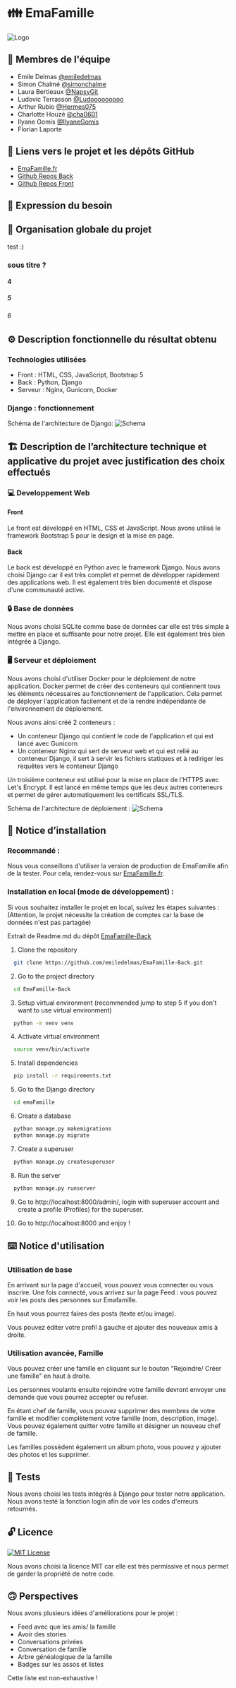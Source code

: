 # 👪 EmaFamille

![Logo](https://emafamille.fr/static/Logo_EMAFamille.PNG)

## 🚀 Membres de l'équipe

- Emile Delmas [@emiledelmas](https://www.github.com/emiledelmas)
- Simon Chalmé [@simonchalme](https://www.github.com/simonchalme)
- Laura Bertieaux [@NapsyGit](https://www.github.com/napsygit)
- Ludovic Terrasson [@Ludooooooooo](https://www.github.com/Ludooooooooo)
- Arthur Rubio [@Hermes075](https://www.github.com/Hermes075)
- Charlotte Houzé [@cha0601](https://www.github.com/cha0601)
- Ilyane Gomis [@IlyaneGomis](https://www.github.com/IlyaneGomis)
- Florian Laporte

## 🔗 Liens vers le projet et les dépôts GitHub

- [EmaFamille.fr](https://emafamille.fr)
- [Github Repos Back](https://github.com/emiledelmas/EmaFamille-Back)
- [Github Repos Front](https://github.com/emiledelmas/EmaFamilleFront)

## 🤔 Expression du besoin

## 🦾 Organisation globale du projet
test :) 
### sous titre ?
#### 4
##### 5
###### 6

## ⚙️ Description fonctionnelle du résultat obtenu

### Technologies utilisées

- Front : HTML, CSS, JavaScript, Bootstrap 5
- Back : Python, Django
- Serveur : Nginx, Gunicorn, Docker

### Django : fonctionnement

Schéma de l'architecture de Django:
![Schema](https://raw.githubusercontent.com/emiledelmas/EmaFamille-Back/master/images%20Rapport/django%20schema.jpg)

## 🏗️ Description de l’architecture technique et applicative du projet avec justification des choix effectués

### 💻 Developpement Web

#### Front

Le front est développé en HTML, CSS et JavaScript. Nous avons utilisé le framework Bootstrap 5 pour le design et la mise en page.

#### Back

Le back est développé en Python avec le framework Django. Nous avons choisi Django car il est très complet et permet de développer rapidement des applications web. Il est également très bien documenté et dispose d'une communauté active.

### 🔒 Base de données

Nous avons choisi SQLite comme base de données car elle est très simple à mettre en place et suffisante pour notre projet. Elle est également très bien intégrée à Django.

### 🖥️ Serveur et déploiement

Nous avons choisi d'utiliser Docker pour le déploiement de notre application. Docker permet de créer des conteneurs qui contiennent tous les éléments nécessaires au fonctionnement de l'application. Cela permet de déployer l'application facilement et de la rendre indépendante de l'environnement de déploiement.

Nous avons ainsi créé 2 conteneurs :

- Un conteneur Django qui contient le code de l'application et qui est lancé avec Gunicorn
- Un conteneur Nginx qui sert de serveur web et qui est relié au conteneur Django, il sert à servir les fichiers statiques et à rediriger les requêtes vers le conteneur Django

Un troisième conteneur est utilisé pour la mise en place de l'HTTPS avec Let's Encrypt. Il est lancé en même temps que les deux autres conteneurs et permet de gérer automatiquement les certificats SSL/TLS.

Schéma de l'architecture de déploiement :
![Schema](https://raw.githubusercontent.com/emiledelmas/EmaFamille-Back/master/images%20Rapport/architecture%20serveur.jpg)

## 💾 Notice d’installation

### Recommandé :

Nous vous conseillons d'utiliser la version de production de EmaFamille afin de la tester. Pour cela, rendez-vous sur [EmaFamille.fr](https://emafamille.fr).

### Installation en local (mode de développement) :

Si vous souhaitez installer le projet en local, suivez les étapes suivantes :
(Attention, le projet nécessite la création de comptes car la base de données n'est pas partagée)

Extrait de Readme.md du dépôt [EmaFamille-Back](https://github.com/emiledelmas/EmaFamille-Back)

1. Clone the repository

```bash
  git clone https://github.com/emiledelmas/EmaFamille-Back.git
```

2. Go to the project directory

```bash
  cd EmaFamille-Back
```

3. Setup virtual environment (recommended jump to step 5 if you don't want to use virtual environment)

```bash
  python -m venv venv
```

4. Activate virtual environment

```bash
  source venv/bin/activate
```

5. Install dependencies

```bash
  pip install -r requirements.txt
```

5. Go to the Django directory

```bash
  cd emaFamille
```

6. Create a database

```bash
  python manage.py makemigrations
  python manage.py migrate
```

7. Create a superuser

```bash
  python manage.py createsuperuser
```

8. Run the server

```bash
  python manage.py runserver
```

9. Go to http://localhost:8000/admin/, login with superuser account and create a profile (Profiles) for the superuser.

10. Go to http://localhost:8000 and enjoy !

## ⌨️ Notice d'utilisation

### Utilisation de base

En arrivant sur la page d'accueil, vous pouvez vous connecter ou vous inscrire.
Une fois connecté, vous arrivez sur la page Feed : vous pouvez voir les posts des personnes sur Emafamille.

En haut vous pourrez faires des posts (texte et/ou image).

Vous pouvez éditer votre profil à gauche et ajouter des nouveaux amis à droite.

### Utilisation avancée, Famille

Vous pouvez créer une famille en cliquant sur le bouton "Rejoindre/ Créer une famille" en haut à droite.

Les personnes voulants ensuite rejoindre votre famille devront envoyer une demande que vous pourrez accepter ou refuser.

En étant chef de famille, vous pouvez supprimer des membres de votre famille et modifier complètement votre famille (nom, description, image). Vous pouvez également quitter votre famille et désigner un nouveau chef de famille.

Les familles possèdent également un album photo, vous pouvez y ajouter des photos et les supprimer.

## 🧪 Tests

Nous avons choisi les tests intégrés à Django pour tester notre application. Nous avons testé la fonction login afin de voir les codes d'erreurs retournés.

## 🔓 Licence

[![MIT License](https://img.shields.io/badge/License-MIT-green.svg)](https://choosealicense.com/licenses/mit/)

Nous avons choisi la licence MIT car elle est très permissive et nous permet de garder la propriété de notre code.

## 🙃 Perspectives

Nous avons plusieurs idées d'améliorations pour le projet :

- Feed avec que les amis/ la famille
- Avoir des stories
- Conversations privées
- Conversation de famille
- Arbre généalogique de la famille
- Badges sur les assos et listes

Cette liste est non-exhaustive !
